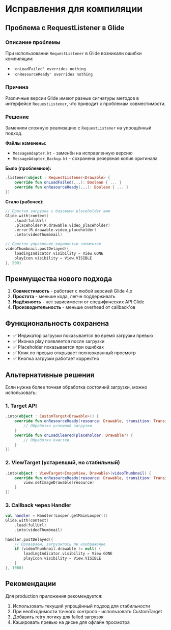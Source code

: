 # Исправления для компиляции

## Проблема с RequestListener в Glide

### Описание проблемы
При использовании `RequestListener` в Glide возникали ошибки компиляции:
- `'onLoadFailed' overrides nothing`
- `'onResourceReady' overrides nothing`

### Причина
Различные версии Glide имеют разные сигнатуры методов в интерфейсе `RequestListener`, что приводит к проблемам совместимости.

### Решение
Заменили сложную реализацию с `RequestListener` на упрощённый подход. 

**Файлы изменены:**
- `MessageAdapter.kt` - заменён на исправленную версию
- `MessageAdapter_Backup.kt` - сохранена резервная копия оригинала

**Было (проблемное):**
```kotlin
.listener(object : RequestListener<Drawable> {
    override fun onLoadFailed(...): Boolean { ... }
    override fun onResourceReady(...): Boolean { ... }
})
```

**Стало (рабочее):**
```kotlin
// Простая загрузка с базовыми placeholder'ами
Glide.with(context)
    .load(fullUrl)
    .placeholder(R.drawable.video_placeholder)
    .error(R.drawable.video_placeholder)
    .into(videoThumbnail)

// Простое управление видимостью элементов
videoThumbnail.postDelayed({
    loadingIndicator.visibility = View.GONE
    playIcon.visibility = View.VISIBLE
}, 500)
```

## Преимущества нового подхода

1. **Совместимость** - работает с любой версией Glide 4.x
2. **Простота** - меньше кода, легче поддерживать
3. **Надёжность** - нет зависимости от специфических API Glide
4. **Производительность** - меньше overhead от callback'ов

## Функциональность сохранена

- ✅ Индикатор загрузки показывается во время загрузки превью
- ✅ Иконка play появляется после загрузки
- ✅ Placeholder показывается при ошибках
- ✅ Клик по превью открывает полноэкранный просмотр
- ✅ Кнопка загрузки работает корректно

## Альтернативные решения

Если нужна более точная обработка состояний загрузки, можно использовать:

### 1. Target API
```kotlin
.into(object : CustomTarget<Drawable>() {
    override fun onResourceReady(resource: Drawable, transition: Transition<in Drawable>?) {
        // Обработка успешной загрузки
    }
    override fun onLoadCleared(placeholder: Drawable?) {
        // Обработка очистки
    }
})
```

### 2. ViewTarget (устаревший, но стабильный)
```kotlin
.into(object : ViewTarget<ImageView, Drawable>(videoThumbnail) {
    override fun onResourceReady(resource: Drawable, transition: Transition<in Drawable>?) {
        view.setImageDrawable(resource)
    }
})
```

### 3. Callback через Handler
```kotlin
val handler = Handler(Looper.getMainLooper())
Glide.with(context)
    .load(fullUrl)
    .into(videoThumbnail)
    
handler.postDelayed({
    // Проверяем, загрузилось ли изображение
    if (videoThumbnail.drawable != null) {
        loadingIndicator.visibility = View.GONE
        playIcon.visibility = View.VISIBLE
    }
}, 1000)
```

## Рекомендации

Для production приложения рекомендуется:
1. Использовать текущий упрощённый подход для стабильности
2. При необходимости точного контроля - использовать CustomTarget
3. Добавить retry логику для failed загрузок
4. Кэшировать превью на диске для офлайн просмотра